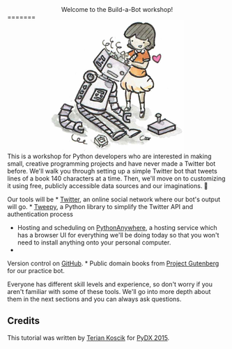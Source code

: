 <center>Welcome to the Build-a-Bot workshop!</center>
=======
<center><img src="robot1.png" height="300"></center>
This is a workshop for Python developers who are interested in making small, creative programming projects and have never made a Twitter bot before. We'll walk  you through setting up a simple Twitter bot that tweets lines of a book 140 characters at a time. Then, we'll move on to customizing it using free, publicly accessible data sources and our imaginations. 🌈

Our tools will be
* 
[Twitter](http://www.twitter.com), an online social network where our bot's output will go.
* 
[Tweepy](http://www.tweepy.org/), a Python library to simplify the Twitter API and authentication process
* Hosting and scheduling on
[PythonAnywhere](https://www.pythonanywhere.com), a hosting service which has a browser UI for everything we'll be doing today so that you won't need to install anything onto your personal computer.
* 
Version control on [GitHub](https://github.com/).
* 
Public domain books from [Project Gutenberg](https://www.gutenberg.org/) for our practice bot.

Everyone has different skill levels and experience, so don't worry if you aren't familiar with some of these tools. We'll go into more depth about them in the next sections and you can always ask questions.


## Credits
This tutorial was written by [Terian Koscik](https://twitter.com/spine_cone) for [PyDX 2015](http://pydx.org/).